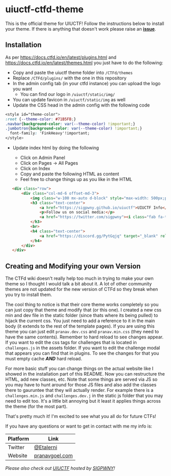 # uiuctf-ctfd-theme

This is the official theme for UIUCTF! Follow the instructions below to install your theme. If there is anything that doesn't work please raise an **[issue](https://github.com/goelp14/uiuctf-ctfd-theme/issues/new/choose)**.

## Installation

As per https://docs.ctfd.io/en/latest/plugins.html and https://docs.ctfd.io/en/latest/themes.html you just have to do the following:
- Copy and paste the uiuctf theme folder into `/CTFd/themes`
- Replace `/CTFd/plugins/` with the one in this repository
- In the admin config tab (in your ctfd instance) you can upload the logo you want
    - You can find our logo in `/uiuctf/static/img/`
- You can update favicon in `/uiuctf/static/img` as well
- Update the CSS head in the admin config with the following code

```css
<style id="theme-color">
:root {--theme-color: #71B5FB;}
.navbar{background-color: var(--theme-color) !important;}
.jumbotron{background-color: var(--theme-color) !important;}
  font-family: 'FinkHeavy'!important;
</style>
```

-   Update index html by doing the following

    -   Click on Admin Panel
    -   Click on Pages -> All Pages
    -   Click on Index
    -   Copy and paste the following HTML as content
    -   Feel free to change things up as you like in the HTML


 ```html
    <div class="row">
        <div class="col-md-6 offset-md-3">
            <img class="w-100 mx-auto d-block" style="max-width: 500px;padding: 50px;padding-top: 14vh;" src="themes/uiuctf/static/img/uiuctf-logo.png" />
            <h3 class="text-center">
                <a href="https://sigpwny.github.io/uiuctf">UIUCTF Info</a>
                <p>Follow us on social media:</p>
                <a href="https://twitter.com/sigpwny"><i class="fab fa-twitter fa-2x" aria-hidden="true"></i></a>&nbsp;
            </h3>
            <br>
            <h4 class="text-center">
                <a href="https://discord.gg/PytGqjq" target="_blank" rel="noreferrer noopener">Click here</a> to join our Discord!
            </h4>
        </div>
    </div>
 ```

## Creating and Modifying your own Version

The CTFd wiki doesn't really help too much in trying to make your own theme so I thought I would talk a bit about it. A lot of other community themes are not updated for the new version of CTFd so they break when you try to install them.

The cool thing to notice is that their core theme works completely so you can just copy that theme and modify that (or this one). I created a new css min and dev file in the static folder (since thats where its being pulled) to hijack the current css. You just need to add a reference to it in the main body (it extends to the rest of the template pages). If you are using this theme you can just edit `pranav.dev.css` and `pranav.min.css` (they need to have the same contents). Remember to hard reload to see changes appear. If you want to edit the css tags for challenges that is located in `challenges.js` in the assets folder. If you want to edit the challenge modal that appears you can find that in plugins. To see the changes for that you must empty cache ***AND*** hard reload. 

For more basic stuff you can change things on the actual website like I showed in the installation part of this README. Now you can restructure the HTML, add new classes, etc. Note that some things are served via JS so you may have to hunt around for those JS files and also add the classes there to gauruntee that they will actually render. For example there is a `challenges.min.js` and `challenges.dev.j` in the static js folder that you may need to edit too. It's a little bit annoying but it least it applies things across the theme (for the most part). 

That's pretty much it! I'm excited to see what you all do for future CTFs!

If you have any questions or want to get in contact with me my info is:

|Platform|Link|
|--------|----|
|Twitter|[@Etalerni](https://twitter.com/Etalerni)|
|Website|[pranavgoel.com](https://www.pranavgoel.com/)|

*Please also check out [UIUCTF](https://sigpwny.github.io/uiuctf) hosted by [SIGPWNY](https://sigpwny.github.io/)!*


​    
